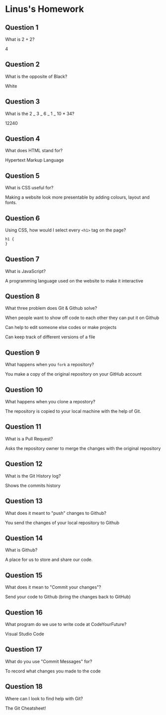 # Linus's Homework

## Question 1

What is 2 + 2?

4

## Question 2

What is the opposite of Black?

White

## Question 3

What is the 2 _ 3 _ 6 _ 1 _ 10 \* 34?

12240

## Question 4

What does HTML stand for?

Hypertext Markup Language

## Question 5

What is CSS useful for?

Making a website look more presentable by adding colours, layout and fonts.

## Question 6

Using CSS, how would I select every `<h1>` tag on the page?

```css
h1 {
}
```

## Question 7

What is JavaScript?

A programming language used on the website to make it interactive

## Question 8

What three problem does Git & Github solve?

When people want to show off code to each other they can put it on Github

Can help to edit someone else codes or make projects

Can keep track of different versions of a file

## Question 9

What happens when you `fork` a repository?

You make a copy of the original repository on your GitHub account

## Question 10

What happens when you clone a repostory?

The repository is copied to your local machine with the help of Git.

## Question 11

What is a Pull Request?

Asks the repository owner to merge the changes with the original repository

## Question 12

What is the Git History log?

Shows the commits history

## Question 13

What does it meant to "push" changes to Github?

You send the changes of your local repository to Github

## Question 14

What is Github?

A place for us to store and share our code.

## Question 15

What does it mean to "Commit your changes"?

Send your code to Github (bring the changes back to GitHub)

## Question 16

What program do we use to write code at CodeYourFuture?

Visual Studio Code

## Question 17

What do you use "Commit Messages" for?

To record what changes you made to the code

## Question 18

Where can I look to find help with Git?

The Git Cheatsheet!
